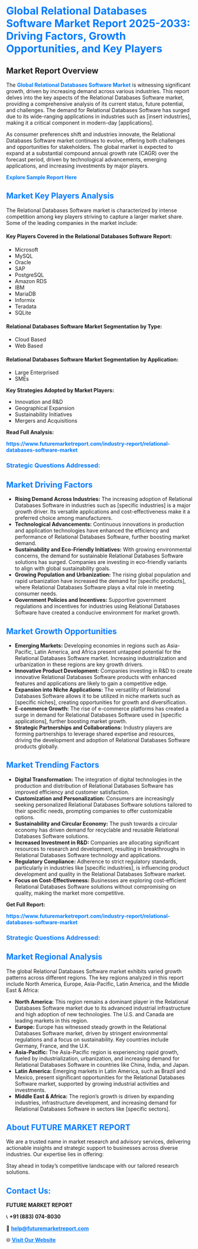 <h1 style="color: #007BFF;">Global Relational Databases Software Market Report 2025-2033: Driving Factors, Growth Opportunities, and Key Players</h1>

<section id="overview">
<h2>Market Report Overview</h2>
<p>The <a href="https://www.futuremarketreport.com/industry-report/relational-databases-software-market" style="color: #007BFF; text-decoration: none;"><strong>Global Relational Databases Software Market</strong></a> is witnessing significant growth, driven by increasing demand across various industries. This report delves into the key aspects of the Relational Databases Software market, providing a comprehensive analysis of its current status, future potential, and challenges. The demand for Relational Databases Software has surged due to its wide-ranging applications in industries such as [insert industries], making it a critical component in modern-day [applications].</p>
<p>As consumer preferences shift and industries innovate, the Relational Databases Software market continues to evolve, offering both challenges and opportunities for stakeholders. The global market is expected to expand at a substantial compound annual growth rate (CAGR) over the forecast period, driven by technological advancements, emerging applications, and increasing investments by major players.</p>
</section>

<section id="overview">
<p><a href="https://www.futuremarketreport.com/request-sample/reportId=41030" style="color: #007BFF; text-decoration: none;"><strong>Explore Sample Report Here</strong></a></p>
</section>

<section id="key-players">
<h2 style="color: #007BFF;">Market Key Players Analysis</h2>
<p>The Relational Databases Software market is characterized by intense competition among key players striving to capture a larger market share. Some of the leading companies in the market include:</p>
<h4>Key Players Covered in the Relational Databases Software Report:</h4>
<ul><li>Microsoft</li><li>MySQL</li><li>Oracle</li><li>SAP</li><li>PostgreSQL</li><li>Amazon RDS</li><li>IBM</li><li>MariaDB</li><li>Informix</li><li>Teradata</li><li>SQLite</li></ul>
<h4>Relational Databases Software Market Segmentation by Type:</h4>
<ul><li>Cloud Based</li><li>Web Based</li></ul>

<h4>Relational Databases Software Market Segmentation by Application:</h4>
<ul><li>Large Enterprised</li><li>SMEs</li></ul>
<p><strong>Key Strategies Adopted by Market Players:</strong></p>
<ul>
<li>Innovation and R&D</li>
<li>Geographical Expansion</li>
<li>Sustainability Initiatives</li>
<li>Mergers and Acquisitions</li>
</ul>
</section>

<section>
<p><strong>Read Full Analysis: </strong></p><a href="https://www.futuremarketreport.com/industry-report/relational-databases-software-market" style="color: #007BFF; text-decoration: none;"><strong>https://www.futuremarketreport.com/industry-report/relational-databases-software-market</strong></a>
<h3 style="color: #007BFF;">Strategic Questions Addressed:</h3>
</section>

<section id="driving-factors">
<h2 style="color: #007BFF;">Market Driving Factors</h2>
<ul>
<li><strong>Rising Demand Across Industries:</strong> The increasing adoption of Relational Databases Software in industries such as [specific industries] is a major growth driver. Its versatile applications and cost-effectiveness make it a preferred choice among manufacturers.</li>
<li><strong>Technological Advancements:</strong> Continuous innovations in production and application technologies have enhanced the efficiency and performance of Relational Databases Software, further boosting market demand.</li>
<li><strong>Sustainability and Eco-Friendly Initiatives:</strong> With growing environmental concerns, the demand for sustainable Relational Databases Software solutions has surged. Companies are investing in eco-friendly variants to align with global sustainability goals.</li>
<li><strong>Growing Population and Urbanization:</strong> The rising global population and rapid urbanization have increased the demand for [specific products], where Relational Databases Software plays a vital role in meeting consumer needs.</li>
<li><strong>Government Policies and Incentives:</strong> Supportive government regulations and incentives for industries using Relational Databases Software have created a conducive environment for market growth.</li>
</ul>
</section>

<section id="growth-opportunities">
<h2 style="color: #007BFF;">Market Growth Opportunities</h2>
<ul>
<li><strong>Emerging Markets:</strong> Developing economies in regions such as Asia-Pacific, Latin America, and Africa present untapped potential for the Relational Databases Software market. Increasing industrialization and urbanization in these regions are key growth drivers.</li>
<li><strong>Innovative Product Development:</strong> Companies investing in R&D to create innovative Relational Databases Software products with enhanced features and applications are likely to gain a competitive edge.</li>
<li><strong>Expansion into Niche Applications:</strong> The versatility of Relational Databases Software allows it to be utilized in niche markets such as [specific niches], creating opportunities for growth and diversification.</li>
<li><strong>E-commerce Growth:</strong> The rise of e-commerce platforms has created a surge in demand for Relational Databases Software used in [specific applications], further boosting market growth.</li>
<li><strong>Strategic Partnerships and Collaborations:</strong> Industry players are forming partnerships to leverage shared expertise and resources, driving the development and adoption of Relational Databases Software products globally.</li>
</ul>
</section>

<section id="trending-factors">
<h2 style="color: #007BFF;">Market Trending Factors</h2>
<ul>
<li><strong>Digital Transformation:</strong> The integration of digital technologies in the production and distribution of Relational Databases Software has improved efficiency and customer satisfaction.</li>
<li><strong>Customization and Personalization:</strong> Consumers are increasingly seeking personalized Relational Databases Software solutions tailored to their specific needs, prompting companies to offer customizable options.</li>
<li><strong>Sustainability and Circular Economy:</strong> The push towards a circular economy has driven demand for recyclable and reusable Relational Databases Software solutions.</li>
<li><strong>Increased Investment in R&D:</strong> Companies are allocating significant resources to research and development, resulting in breakthroughs in Relational Databases Software technology and applications.</li>
<li><strong>Regulatory Compliance:</strong> Adherence to strict regulatory standards, particularly in industries like [specific industries], is influencing product development and quality in the Relational Databases Software market.</li>
<li><strong>Focus on Cost-Effectiveness:</strong> Businesses are exploring cost-efficient Relational Databases Software solutions without compromising on quality, making the market more competitive.</li>
</ul>
</section>

<section>
<p><strong>Get Full Report: </strong></p><a href="https://www.futuremarketreport.com/industry-report/relational-databases-software-market" style="color: #007BFF; text-decoration: none;"><strong>https://www.futuremarketreport.com/industry-report/relational-databases-software-market</strong></a>
<h3 style="color: #007BFF;">Strategic Questions Addressed:</h3>
</section>


<section id="regional-analysis">
<h2 style="color: #007BFF;">Market Regional Analysis</h2>
<p>The global Relational Databases Software market exhibits varied growth patterns across different regions. The key regions analyzed in this report include North America, Europe, Asia-Pacific, Latin America, and the Middle East & Africa:</p>
<ul>
<li><strong>North America:</strong> This region remains a dominant player in the Relational Databases Software market due to its advanced industrial infrastructure and high adoption of new technologies. The U.S. and Canada are leading markets in this region.</li>
<li><strong>Europe:</strong> Europe has witnessed steady growth in the Relational Databases Software market, driven by stringent environmental regulations and a focus on sustainability. Key countries include Germany, France, and the U.K.</li>
<li><strong>Asia-Pacific:</strong> The Asia-Pacific region is experiencing rapid growth, fueled by industrialization, urbanization, and increasing demand for Relational Databases Software in countries like China, India, and Japan.</li>
<li><strong>Latin America:</strong> Emerging markets in Latin America, such as Brazil and Mexico, present significant opportunities for the Relational Databases Software market, supported by growing industrial activities and investments.</li>
<li><strong>Middle East & Africa:</strong> The region’s growth is driven by expanding industries, infrastructure development, and increasing demand for Relational Databases Software in sectors like [specific sectors].</li>
</ul>
</section>

<footer>
<h2 style="color: #007BFF;">About FUTURE MARKET REPORT</h2>
<p>We are a trusted name in market research and advisory services, delivering actionable insights and strategic support to businesses across diverse industries. Our expertise lies in offering:</p>

<p>Stay ahead in today’s competitive landscape with our tailored research solutions.</p>

<h2 style="color: #007BFF;">Contact Us:</h2>
<p><strong>FUTURE MARKET REPORT</strong></p>
<p>📞 <strong>+91 (883) 074-8030</strong></p>
<p>📧 <strong><a href="mailto:help@futuremarketreport.com" style="color: #007BFF;">help@futuremarketreport.com</a></strong></p>
<p>🌐 <strong><a href="https://www.futuremarketreport.com/" style="color: #007BFF;">Visit Our Website</a></strong></p>
</footer>